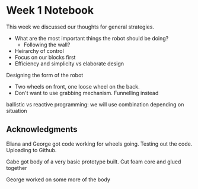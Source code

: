 # Week 1 Notebook

This week we discussed our thoughts for general strategies.
  * What are the most important things the robot should be doing?
    * Following the wall?
  * Heirarchy of control
  * Focus on our blocks first
  * Efficiency and simplicity vs elaborate design

Designing the form of the robot
  * Two wheels on front, one loose wheel on the back.
  * Don't want to use grabbing mechanism. Funnelling instead

ballistic vs reactive programming: we will use combination depending on
situation

## Acknowledgments
Eliana and George got code working for wheels going. Testing out the code. Uploading to Github.

Gabe got body of a very basic prototype built. Cut foam core and glued together

George worked on some more of the body